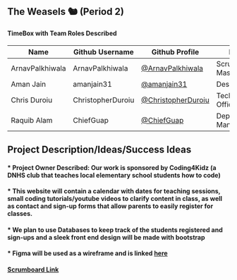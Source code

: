 ## The Weasels 🐿 (Period 2)


#### TimeBox with Team Roles Described

| Name             | Github Username | Github Profile                                         | Role               | Links                                                                                                                                                                                                                                                                                                  | Individual                                                                                                                                                                                                                                                                                                                                                                                                                      |
| ---------------- | --------------- | ------------------------------------------------------ | ------------------ | ------------------------------------------------------------------------------------------------------------------------------------------------------------------------------------------------------------------------------------------------------------------------------------------------------ | ------------------------------------------------------------------------------------------------------------------------------------------------------------------------------------------------------------------------------------------------------------------------------------------------------------------------------------------------------------------------------------------------------------------------------- |
| ArnavPalkhiwala  | ArnavPalkhiwala      | [@ArnavPalkhiwala](https://github.com/ArnavPalkhiwala)           | Scrum Master       |  |
| Aman Jain    | amanjain31      | [@amanjain31](https://github.com/amanjain31)           | Designer           | | 
| Chris Duroiu | ChristopherDuroiu | [@ChristopherDuroiu](https://github.com/ChristopherDuroiu) | Technical Officer      | |
| Raquib Alam  | ChiefGuap     | [@ChiefGuap](https://github.com/ChiefGuap)         | Deployment Manager |                                                                                                                   
## Project Description/Ideas/Success Ideas
#### * Project Owner Described: Our work is sponsored by Coding4Kidz (a DNHS club that teaches local elementary school students how to code)
#### * This website will contain a calendar with dates for teaching sessions, small coding tutorials/youtube videos to clarify content in class, as well as contact and sign-up forms that allow parents to easily register for classes.  
#### * We plan to use Databases to keep track of the students registered and sign-ups and a sleek front end design will be made with bootstrap
#### * Figma will be used as a wireframe and is linked [here](https://www.figma.com/file/ZlMdwXET7GXIKG1iqHcoZN/AP-CSA-Tri-3-Coding4Kidz?node-id=0%3A1)

#### [Scrumboard Link](https://github.com/amanj31/AP-CSA-T3/projects/1?add_cards_query=is%3Aopen)
